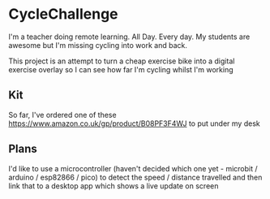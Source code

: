 # CycleChallenge
I'm a teacher doing remote learning. All Day. Every day. My students are awesome but I'm missing cycling into work and back.

This project is an attempt to turn a cheap exercise bike into a digital exercise overlay so I can see how far I'm cycling whilst I'm working

## Kit
So far, I've ordered one of these https://www.amazon.co.uk/gp/product/B08PF3F4WJ to put under my desk

## Plans 
I'd like to use a microcontroller (haven't decided which one yet - microbit / arduino / esp82866 / pico) to detect the speed / distance travelled and then link that to a desktop app
which shows a live update on screen
